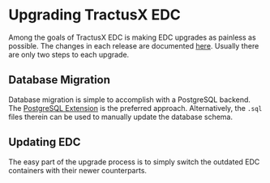 # Upgrading TractusX EDC

Among the goals of TractusX EDC is making EDC upgrades as painless as possible.
The changes in each release are documented [here](https://github.com/eclipse-tractusx/tractusx-edc/tree/main/docs/migration).
Usually there are only two steps to each upgrade.

## Database Migration

Database migration is simple to accomplish with a PostgreSQL backend.
The [PostgreSQL Extension](https://github.com/eclipse-tractusx/tractusx-edc/tree/main/edc-extensions/postgresql-migration) is the preferred approach.
Alternatively, the `.sql` files therein can be used to manually update the database schema.

## Updating EDC

The easy part of the upgrade process is to simply switch the outdated EDC containers with their newer counterparts.
